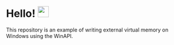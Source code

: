 <h1> Hello! <img img src="https://media.giphy.com/media/12oufCB0MyZ1Go/giphy.gif" width="30"></h1>

This repository is an example of writing external virtual memory on Windows using the WinAPI.
